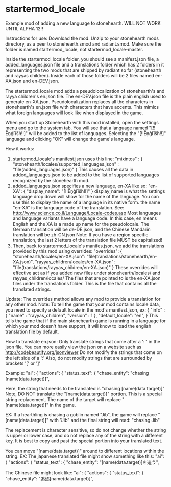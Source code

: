 # startermod_locale
Example mod of adding a new language to stonehearth. WILL NOT WORK UNTIL ALPHA 12!!

Instructions for use: Download the mod. Unzip to your stonehearth mods directory, as a peer to stonehearth.smod and radiant.smod. Make sure the folder is named startermod_locale, not startermod_locale-master.

Inside the startermod_locale folder, you should see a manifest.json file, a added_languages.json file and a translations folder which has 2 folders in it representing the two mods that are shipped by radiant so far (stonehearth and rayyas children). Inside each of those folders will be 2 files named en-XA.json and en-DEV.json.

The startermod_locale mod adds a pseudolocalization of stonehearth's and rayya children's en.json file. The en-DEV.json file is the plain english used to generate en-XA.json. Pseudolocalization replaces all the characters in stonehearth's en.json file with characters that have accents. This mimics what foreign languages will look like when displayed in the game.

When you start up Stonehearth with this mod installed, open the settings menu and go to the system tab. You will see that a language named "[!!Ēņģľĭšħ!!]" will be added to the list of languages. Selecting the "[!!Ēņģľĭšħ!!]" language and clicking "OK" will change the game's language.

How it works:
1) startermod_locale's manifest.json uses this line:
   "mixintos" : {
      "stonehearth/locales/supported_languages.json" : "file(added_languages.json)"
   }
   This causes all the data in added_languages.json to be added to the list of supported languages recognized by the stonehearth mod.
2) added_languages.json specifies a new language, en-XA like so:
      "en-XA": {
         "display_name": "[!!Ēņģľĭšħ!!]"
      }
   display_name is what the settings language drop down will show for the name of the language. You can use this to display the name of a language in its native form.
   the name "en-XA" is the language code of the translation. See: http://www.science.co.il/Language/Locale-codes.asp
   Most languages and language variants have a language code. In this case, en means English and the XA is a made up name for the pseudolocale.
   The German translation will be de-DE.json, and the Chinese Mandarin translation will be zh-CN.json
   Note: If you have a region specific translation, the last 2 letters of the translation file MUST be capitalized!
3) Then, back to startermod_locale's manifes.json, we add the translations provided by this mod using overrides:
   "overrides": {
      "stonehearth/locales/en-XA.json": "file(translations/stonehearth/en-XA.json)",
      "rayyas_children/locales/en-XA.json": "file(translations/rayyas_children/en-XA.json)"
   }
   These overrides will effective act as if you added new files under stonehearth/locales/ and rayyas_children/locales/
   The files that are pointed to is the en-XA.json files under the translations folder. This is the file that contains all the translated strings.

Update: The overrides method allows any mod to provide a translation for any other mod.
Note: To tell the game that your mod contains locale data, you need to specify a default locale in the mod's manifest.json, ex:
  {
   "info" : {
      "name" : "rayyas_children",
      "version" : 1
   },
   "default_locale": "en",
  }
  This tells the game that if the main stonehearth game is running in a language for which your mod doesn't have support, it will know to load the english translation file by default.

How to translate en.json:
Only translate strings that come after a ':'' in the json file. You can more easily view the json on a website such as http://codebeautify.org/jsonviewer
Do not modify the strings that come on the left side of a ':'
Also, do not modify strings that are surrounded by brackets '[' or ']'

Example:
  "ai": {
   "actions": {
      "status_text": {
         "chase_entity": "chasing [name(data.target)]",


Here, the string that needs to be translated is "chasing [name(data.target)]"
Note, DO NOT translate the "[name(data.target)]" portion. This is a special string replacement. The name of the target will replace "[name(data.target)]" in the game.

EX: If a hearthling is chasing a goblin named "Jib", the game will replace "[name(data.target)]" with "Jib" and the final string will read: "chasing Jib"

The replacement is character sensitive, so do not change whether the string is upper or lower case, and do not replace any of the string with a different key. It is best
to copy and past the special portion into your translated text.

You can move "[name(data.target)]" around to different locations within the string.
EX:
The japanese translated file might show something like this:
  "ai": {
   "actions": {
      "status_text": {
         "chase_entity": "[name(data.target)]を追う",

The Chinese file might look like:
  "ai": {
   "actions": {
      "status_text": {
         "chase_entity": "追逐[name(data.target)]",
